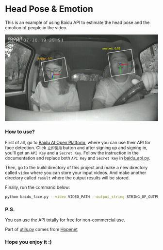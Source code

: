 # Head Pose & Emotion

This is an example of using Baidu API to estimate the head pose and the emotion of people in the video.
 
<div align="center">
<img src="demo.gif" /><br>
</div>

### How to use?
First of all, go to [Baidu AI Open Platform](https://ai.baidu.com/tech/face/detect), where you can use their API for face detection. Click `立即使用` button and after signing up and signing in, you'll get an `API Key` and a `Secret Key`. Follow the instruction in the documentation and replace both `API Key` and `Secret Key` in [baidu_api.py](https://github.com/Messier42/HeadPose-Emotion/blob/master/baidu_api.py).

Then, go to the build directory of this project and make a new directory called `video` where you can store your input videos. And make another directory called `result` where the output results will be stored.

Finally, run the command below:
```bash
python baidu_face.py --video VIDEO_PATH --output_string STRING_OF_OUTPUT_FILE --max_face_num MAXIMUM_NUMBER_OF_FACE_IN_THE_VIDEO --fps FPS_OF_THE_OUTPUT_VIDEO
```

### P.S.
You can use the API totally for free for non-commercial use. 

Part of [utils.py](https://github.com/Messier42/HeadPose-Emotion/blob/master/utils.py) comes from [Hopenet](https://github.com/natanielruiz/deep-head-pose/blob/master/code/utils.py)

### Hope you enjoy it :)

